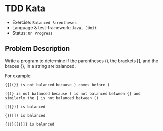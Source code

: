 # TDD Kata
- Exercise: `Balanced Parentheses`
- Language & test-framework: `Java, JUnit`
- Status: `On Progress`

## Problem Description

Write a program to determine if the parentheses (), the brackets [], and the braces {}, in a string are balanced.

For example:

```
{{)(}} is not balanced because ) comes before (

({)} is not balanced because ) is not balanced between {} and similarly the { is not balanced between ()

[({})] is balanced

{}([]) is balanced

{()}[[{}]] is balanced
```
